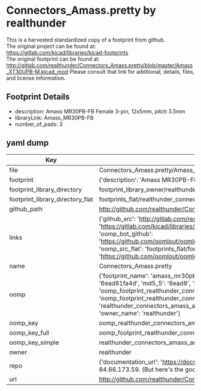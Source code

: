 # Connectors_Amass.pretty by realthunder  
This is a harvested standardized copy of a footprint from github.  
The original project can be found at:  
https://gitlab.com/kicad/libraries/kicad-footprints  
The original footprint can be found at:
http://gitlab.com/realthunder/Connectors_Amass.pretty/blob/master/Amass_XT30UPB-M.kicad_mod
Please consult that link for additional, details, files, and license information.  
## Footprint Details
* description: Amass MR30PB-FB Female 3-pin, 12x5mm, pitch 3.5mm   
* libraryLink: Amass_MR30PB-FB  
* number_of_pads: 3  
## yaml dump  
| Key | Value |  
| --- | --- |  
| file | Connectors_Amass.pretty/Amass_MR30PB-FB.kicad_mod |  
| footprint | {'description': 'Amass MR30PB-FB Female 3-pin, 12x5mm, pitch 3.5mm ', 'libraryLink': 'Amass_MR30PB-FB', 'number_of_pads': 3} |  
| footprint_library_directory | footprint_library_owner/realthunder_Connectors_Amass.pretty |  
| footprint_library_directory_flat | footprints_flat/realthunder_connectors_amass_amass_mr30pb_fb/working |  
| github_path | http://github.com/realthunder/Connectors_Amass.pretty/blob/master/Amass_MR30PB-FB.kicad_mod |  
| links | {'github_src': 'http://gitlab.com/realthunder/Connectors_Amass.pretty/blob/master/Amass_XT30UPB-M.kicad_mod', 'github_src_repo': 'https://gitlab.com/kicad/libraries/kicad-footprints', 'oomp_bot': 'footprints/realthunder_connectors_amass_amass_mr30pb_fb/working', 'oomp_bot_github': 'https://github.com/oomlout/oomlout_oomp_footprint_bot/tree/main/footprints/realthunder_connectors_amass_amass_mr30pb_fb/working', 'oomp_src_flat': 'footprints_flat/footprints_flat/realthunder_connectors_amass_amass_mr30pb_fb/working', 'oomp_src_flat_github': 'https://github.com/oomlout/oomlout_oomp_footprint_src/tree/main/footprints_flat/realthunder_connectors_amass_amass_mr30pb_fb/working'} |  
| name | Connectors_Amass.pretty |  
| oomp | {'footprint_name': 'amass_mr30pb_fb', 'library_name': 'connectors_amass', 'md5': '6ead81fa4d86b5095a27af6eb8a9653d', 'md5_10': '6ead81fa4d', 'md5_5': '6ead8', 'md5_6': '6ead81', 'oomp_key': 'oomp_realthunder_connectors_amass_amass_mr30pb_fb', 'oomp_key_extra': 'oomp_footprint_realthunder_connectors_amass_amass_mr30pb_fb', 'oomp_key_full': 'oomp_footprint_realthunder_connectors_amass_amass_mr30pb_fb_6ead81', 'oomp_key_simple': 'realthunder_connectors_amass_amass_mr30pb_fb', 'original_filename': 'Connectors_Amass.pretty/Amass_MR30PB-FB.kicad_mod', 'owner_name': 'realthunder'} |  
| oomp_key | oomp_realthunder_connectors_amass_amass_mr30pb_fb |  
| oomp_key_full | oomp_footprint_realthunder_connectors_amass_amass_mr30pb_fb |  
| oomp_key_simple | realthunder_connectors_amass_amass_mr30pb_fb |  
| owner | realthunder |  
| repo | {'documentation_url': 'https://docs.github.com/rest/overview/resources-in-the-rest-api#rate-limiting', 'message': "API rate limit exceeded for 84.66.173.59. (But here's the good news: Authenticated requests get a higher rate limit. Check out the documentation for more details.)"} |  
| url | http://github.com/realthunder/Connectors_Amass.pretty |  

